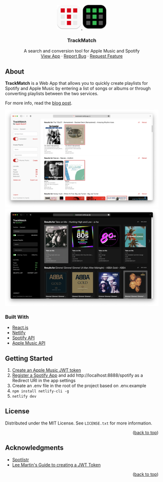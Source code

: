 <div align="center">
  <a href="#">
      <img src="docs/images/trackmatch-apple-music-logo.png" alt="TrackMatch Apple Music Logo" width="80" height="80">
  </a>
  <a href="#">
    <img src="docs/images/trackmatch-spotify-logo.png" alt="TrackMatch Spotify Logo" width="80" height="80">
    </a>
</div>

  <h3 align="center">TrackMatch</h3>

  <p align="center">
    A search and conversion tool for Apple Music and Spotify
    <br />
    <a href="https://trackmatch.netlify.app/">View App</a>
    ·
    <a href="https://github.com/othneildrew/TrackMatch/issues">Report Bug</a>
    ·
    <a href="https://github.com/othneildrew/TrackMatch/issues">Request Feature</a>
  </p>

## About

**TrackMatch** is a Web App that allows you to quickly create playlists for Spotify and Apple Music by entering a list of songs or albums or through converting playlists between the two services.

For more info, read the [blog post](https://julianboxan.com/trackmatch).

<div align="center">
      <img src="docs/images/safari-desktop-apple-music.png" alt="Logo" >
  <a href="#">
    <img src="docs/images/safari-desktop-spotify.png" alt="Logo" >
    </a>
</div>

### Built With

- [React.js](https://reactjs.org/)
- [Netlify](https://netlify.com)
- [Spotify API](https://developer.spotify.com/documentation/web-api/)
- [Apple Music API](https://developer.apple.com/documentation/applemusicapi/)

## Getting Started

1. [Create an Apple Music JWT token](https://leemartin.dev/creating-an-apple-music-api-token-e0e5067e4281)
2. [Register a Spotify App](https://developer.spotify.com/dashboard/applications) and add http://localhost:8888/spotify as a Redirect URI in the app settings
3. Create an .env file in the root of the project based on .env.example
4. `npm install netlify-cli -g`
5. `netlify dev`

## License

Distributed under the MIT License. See `LICENSE.txt` for more information.

<p align="right">(<a href="#top">back to top</a>)</p>

## Acknowledgments

- [Spotlistr](https://www.spotlistr.com)
- [Lee Martin's Guide to creating a JWT Token](https://leemartin.dev/creating-an-apple-music-api-token-e0e5067e4281)

<p align="right">(<a href="#top">back to top</a>)</p>

[^1]: Users of Apple Music should take notice that if you already have the item in your iCloud music library (with a status of ‘matched’), creating a playlist with the track will _not_ honor your choice of release, i.e., Apple Music will identify the track as a duplicate and merge it with the one in your library.
[^2]: In many cases, song get uploaded when the equivalent song on Apple Music is an iTunes Digital Master, which will differ from the audio file of other streaming services.
